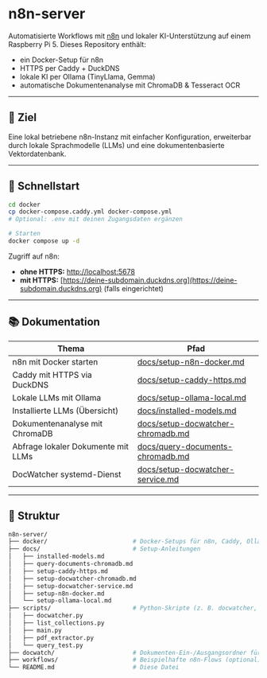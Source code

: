 # n8n-server

Automatisierte Workflows mit [n8n](https://n8n.io) und lokaler KI-Unterstützung auf einem Raspberry Pi 5. Dieses Repository enthält:

* ein Docker-Setup für n8n
* HTTPS per Caddy + DuckDNS
* lokale KI per Ollama (TinyLlama, Gemma)
* automatische Dokumentenanalyse mit ChromaDB & Tesseract OCR

---

## 🤖 Ziel

Eine lokal betriebene n8n-Instanz mit einfacher Konfiguration, erweiterbar durch lokale Sprachmodelle (LLMs) und eine dokumentenbasierte Vektordatenbank.

---

## 🚀 Schnellstart

```bash
cd docker
cp docker-compose.caddy.yml docker-compose.yml
# Optional: .env mit deinen Zugangsdaten ergänzen

# Starten
docker compose up -d
```

Zugriff auf n8n:

* **ohne HTTPS:** [http://localhost:5678](http://localhost:5678)
* **mit HTTPS:** [https://deine-subdomain.duckdns.org](https://deine-subdomain.duckdns.org) (falls eingerichtet)

---

## 📚 Dokumentation

| Thema                               | Pfad                                                             |
| ----------------------------------- | ---------------------------------------------------------------- |
| n8n mit Docker starten              | [docs/setup-n8n-docker.md](docs/setup-n8n-docker.md)             |
| Caddy mit HTTPS via DuckDNS         | [docs/setup-caddy-https.md](docs/setup-caddy-https.md)           |
| Lokale LLMs mit Ollama              | [docs/setup-ollama-local.md](docs/setup-ollama-local.md)         |
| Installierte LLMs (Übersicht)       | [docs/installed-models.md](docs/installed-models.md)             |
| Dokumentenanalyse mit ChromaDB      | [docs/setup-docwatcher-chromadb.md](docs/setup-docwatcher-chromadb.md) |
| Abfrage lokaler Dokumente mit LLMs  | [docs/query-documents-chromadb.md](docs/query-documents-chromadb.md) |
| DocWatcher systemd-Dienst           | [docs/setup-docwatcher-service.md](docs/setup-docwatcher-service.md) |

---

## 📁 Struktur

```bash
n8n-server/
├── docker/                        # Docker-Setups für n8n, Caddy, Ollama
├── docs/                          # Setup-Anleitungen
│   ├── installed-models.md
│   ├── query-documents-chromadb.md
│   ├── setup-caddy-https.md
│   ├── setup-docwatcher-chromadb.md
│   ├── setup-docwatcher-service.md
│   ├── setup-n8n-docker.md
│   └── setup-ollama-local.md
├── scripts/                       # Python-Skripte (z. B. docwatcher, Tests)
│   ├── docwatcher.py
│   ├── list_collections.py
│   ├── main.py
│   ├── pdf_extractor.py
│   └── query_test.py
├── docwatch/                      # Dokumenten-Ein-/Ausgangsordner für PDF-Überwachung
├── workflows/                     # Beispielhafte n8n-Flows (optional)
└── README.md                      # Diese Datei
```
